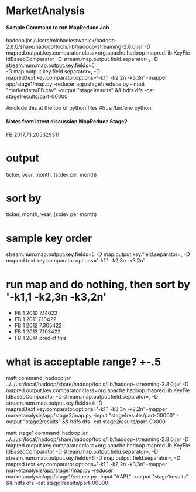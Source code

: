 # MarketAnalysis

#### Sample Command to run MapReduce Job
hadoop jar /Users/michaelestwanick/hadoop-2.8.0/share/hadoop/tools/lib/hadoop-streaming-2.8.0.jar 
-D mapred.output.key.comparator.class=org.apache.hadoop.mapred.lib.KeyFieldBasedComparator 
-D stream.map.output.field.separator=, 
-D stream.num.map.output.key.fields=5  
-D map.output.key.field.separator=, 
-D mapred.text.key.comparator.options='-k1,1 -k2,2n -k3,3n' 
-mapper app/stage1/map.py 
-reducer app/stage1/reduce.py 
-input "marketdata/FB.csv" 
-output "stage1results" 
&& hdfs dfs -cat stage1results/part-00000

#include this at the top of python files
#!/usr/bin/env python

#### Notes from latest discussion MapReduce Stage2
FB,2017,7,1.205329311
# output
ticker, year, month, (stdev per month)

# sort by 
ticker, month, year, (stdev per month)

# sample key order
stream.num.map.output.key.fields=5  -D map.output.key.field.separator=, -D mapred.text.key.comparator.options='-k1,1 -k2,3n -k3,2n'
# run map and do nothing, then sort by '-k1,1 -k2,3n -k3,2n'
- FB 1 2010 7.14022
- FB 1 2011 7.10422
- FB 1 2012 7.305422
- FB 1 2013 7.103422
- FB 1 2014 predict this 

# what is acceptable range? +-.5


matt command:
hadoop jar ../../usr/local/hadoop/share/hadoop/tools/lib/hadoop-streaming-2.8.0.jar -D mapred.output.key.comparator.class=org.apache.hadoop.mapred.lib.KeyFieldBasedComparator -D stream.map.output.field.separator=, -D stream.num.map.output.key.fields=4 -D mapred.text.key.comparator.options='-k1,1 -k3,3n -k2,2n' -mapper marketanalysis/app/stage2/map.py  -input "stage1results/part-00000" -output "stage2results" && hdfs dfs -cat stage2results/part-00000 


matt stage1 command:
hadoop jar ../../usr/local/hadoop/share/hadoop/tools/lib/hadoop-streaming-2.8.0.jar -D mapred.output.key.comparator.class=org.apache.hadoop.mapred.lib.KeyFieldBasedComparator -D stream.map.output.field.separator=, -D stream.num.map.output.key.fields=6 -D map.output.field.separator=, -D mapred.text.key.comparator.options='-k1,1 -k2,2n -k3,3n' -mapper marketanalysis/app/stage1/map.py -reducer marketanalysis/app/stage1/reduce.py -input "AAPL" -output "stage1results" && hdfs dfs -cat stage1results/part-00000 





